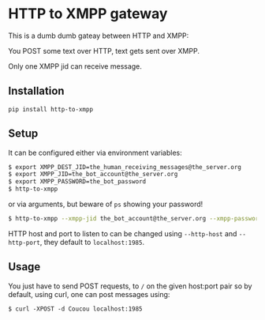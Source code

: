 # HTTP to XMPP gateway

This is a dumb dumb gateay between HTTP and XMPP:

You POST some text over HTTP, text gets sent over XMPP.

Only one XMPP jid can receive message.


## Installation

    pip install http-to-xmpp


## Setup

It can be configured either via environment variables:

```bash
$ export XMPP_DEST_JID=the_human_receiving_messages@the_server.org
$ export XMPP_JID=the_bot_account@the_server.org
$ export XMPP_PASSWORD=the_bot_password
$ http-to-xmpp
```

or via arguments, but beware of `ps` showing your password!

```bash
$ http-to-xmpp --xmpp-jid the_bot_account@the_server.org --xmpp-password the_bot_password --xmpp-dest-jid the_human_receiving_messages@the_server.org
```

HTTP host and port to listen to can be changed using `--http-host` and `--http-port`, they default to `localhost:1985`.


## Usage

You just have to send POST requests, to `/` on the given host:port
pair so by default, using curl, one can post messages using:

    $ curl -XPOST -d Coucou localhost:1985
